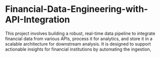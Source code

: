 # Financial-Data-Engineering-with-API-Integration
This project involves building a robust, real-time data pipeline to integrate financial data from various APIs, process it for analytics, and store it in a scalable architecture for downstream analysis. It is designed to support actionable insights for financial institutions by automating the ingestion, 
